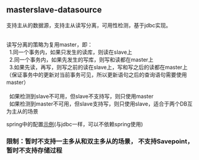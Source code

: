 <h2>masterslave-datasource</h2>
支持主从的数据源，支持主从读写分离，可用性检测，基于jdbc实现。<br><br>

读写分离的策略为复用master，即：<br>
&nbsp;&nbsp;1.同一个事务内，如果只发生的读库，则读在slave上<br>
&nbsp;&nbsp;2.同一个事务内，如果先发生的写库，则写和读都在master上<br>
&nbsp;&nbsp;3.如果先读，再写，则写之前的读在slave上，写和写之后的读都在master上（保证事务中的更新对当前事务可见，所以更新语句之后的查询语句需要使用master）<br>
<br>
&nbsp;&nbsp;如果检测到slave不可用，但slave不支持写，则只使用master<br>
&nbsp;&nbsp;如果检测到master不可用，但slave支持写，则只使用slave，适合于两个DB互为主从的场景

spring中的配置<a href="https://github.com/gaohanghbut/masterslave-datasource/blob/master/src/test/spring/masterslave-datasource.xml">示例</a>(与jdbc一样，可以不依赖spring使用)<br>

<h3>限制：暂时不支持一主多从和双主多从的场景， 不支持Savepoint，暂时不支持存储过程</h3>
